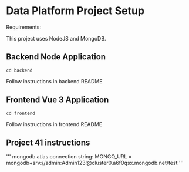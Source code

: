 # Data Platform Project Setup

Requirements:

This project uses NodeJS and MongoDB.

## Backend Node Application
```
cd backend
```
Follow instructions in backend README

## Frontend Vue 3 Application
```
cd frontend
```
Follow instructions in frontend README

## Project 41 instructions
'''
mongodb atlas connection string: MONGO_URL = mongodb+srv://admin:Admin123!@cluster0.a6f0qsx.mongodb.net/test
'''
